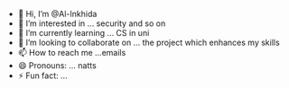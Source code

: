 - 👋 Hi, I’m @Al-Inkhida
- 👀 I’m interested in ... security and so on
- 🌱 I’m currently learning ... CS in uni
- 💞️ I’m looking to collaborate on ... the project which enhances my skills
- 📫 How to reach me ...emails
- 😄 Pronouns: ... natts
- ⚡ Fun fact: ...

<!---
Al-Inkhida/Al-Inkhida is a ✨ special ✨ repository because its `README.md` (this file) appears on your GitHub profile.
You can click the Preview link to take a look at your changes.
--->
